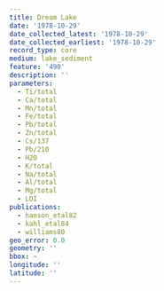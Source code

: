 ```yaml
---
title: Dream Lake
date: '1978-10-29'
date_collected_latest: '1978-10-29'
date_collected_earliest: '1978-10-29'
record_type: core
medium: lake_sediment
feature: '490'
description: ''
parameters:
  - Ti/total
  - Ca/total
  - Mn/total
  - Fe/total
  - Pb/total
  - Zn/total
  - Cs/137
  - Pb/210
  - H2O
  - K/total
  - Na/total
  - Al/total
  - Mg/total
  - LOI
publications:
  - hanson_etal82
  - kahl_etal84
  - williams80
geo_error: 0.0
geometry: ''
bbox: ~
longitude: ''
latitude: ''
---
```

